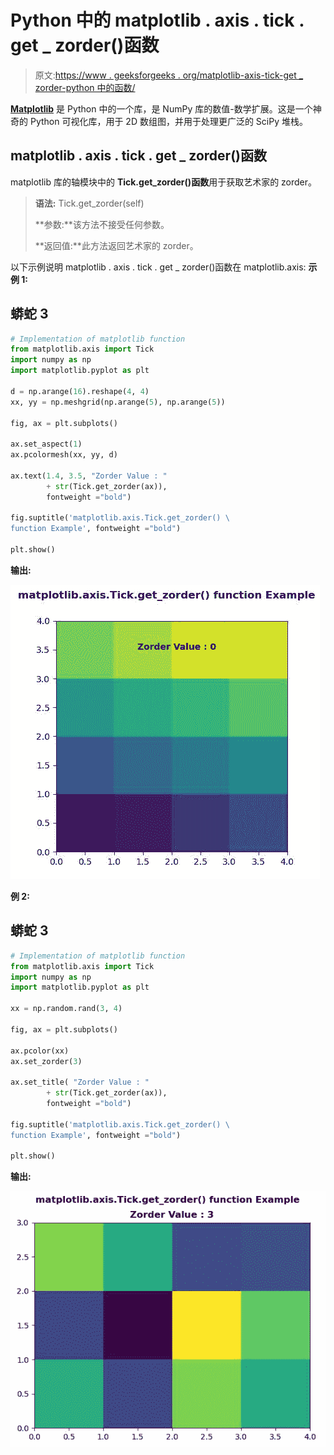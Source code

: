 # Python 中的 matplotlib . axis . tick . get _ zorder()函数

> 原文:[https://www . geeksforgeeks . org/matplotlib-axis-tick-get _ zorder-python 中的函数/](https://www.geeksforgeeks.org/matplotlib-axis-tick-get_zorder-function-in-python/)

[**Matplotlib**](https://www.geeksforgeeks.org/python-introduction-matplotlib/) 是 Python 中的一个库，是 NumPy 库的数值-数学扩展。这是一个神奇的 Python 可视化库，用于 2D 数组图，并用于处理更广泛的 SciPy 堆栈。

## matplotlib . axis . tick . get _ zorder()函数

matplotlib 库的轴模块中的 **Tick.get_zorder()函数**用于获取艺术家的 zorder。

> **语法:** Tick.get_zorder(self)
> 
> **参数:**该方法不接受任何参数。
> 
> **返回值:**此方法返回艺术家的 zorder。

以下示例说明 matplotlib . axis . tick . get _ zorder()函数在 matplotlib.axis:
**示例 1:**

## 蟒蛇 3

```py
# Implementation of matplotlib function
from matplotlib.axis import Tick
import numpy as np  
import matplotlib.pyplot as plt  

d = np.arange(16).reshape(4, 4)  
xx, yy = np.meshgrid(np.arange(5), np.arange(5))  

fig, ax = plt.subplots()  

ax.set_aspect(1)  
ax.pcolormesh(xx, yy, d)  

ax.text(1.4, 3.5, "Zorder Value : "
        + str(Tick.get_zorder(ax)),  
        fontweight ="bold")

fig.suptitle('matplotlib.axis.Tick.get_zorder() \
function Example', fontweight ="bold")  

plt.show() 
```

**输出:**

![](img/1d7f0a87a1d33a6c06778c4f14a3010f.png)

**例 2:**

## 蟒蛇 3

```py
# Implementation of matplotlib function
from matplotlib.axis import Tick
import numpy as np  
import matplotlib.pyplot as plt  

xx = np.random.rand(3, 4)  

fig, ax = plt.subplots()  

ax.pcolor(xx)  
ax.set_zorder(3)  

ax.set_title( "Zorder Value : "
        + str(Tick.get_zorder(ax)),  
        fontweight ="bold")  

fig.suptitle('matplotlib.axis.Tick.get_zorder() \
function Example', fontweight ="bold")  

plt.show() 
```

**输出:**

![](img/5f06a31d95152a5b9ecbdf74ec29744d.png)